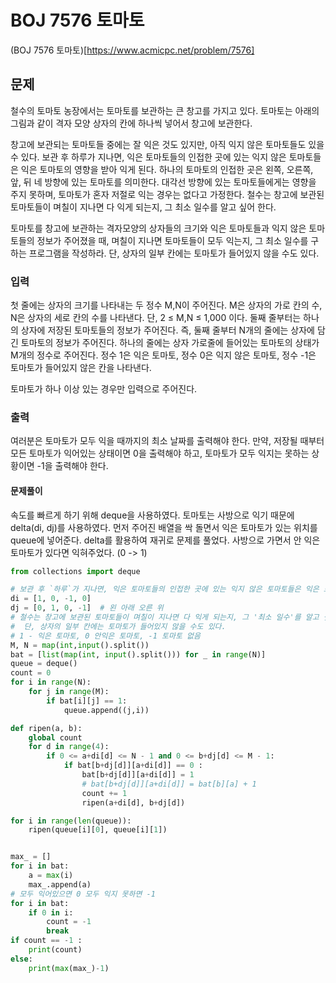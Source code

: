 # BOJ 7576 토마토 
(BOJ 7576 토마토)[https://www.acmicpc.net/problem/7576]
## 문제
철수의 토마토 농장에서는 토마토를 보관하는 큰 창고를 가지고 있다. 토마토는 아래의 그림과 같이 격자 모양 상자의 칸에 하나씩 넣어서 창고에 보관한다. 

창고에 보관되는 토마토들 중에는 잘 익은 것도 있지만, 아직 익지 않은 토마토들도 있을 수 있다. 보관 후 하루가 지나면, 익은 토마토들의 인접한 곳에 있는 익지 않은 토마토들은 익은 토마토의 영향을 받아 익게 된다. 하나의 토마토의 인접한 곳은 왼쪽, 오른쪽, 앞, 뒤 네 방향에 있는 토마토를 의미한다. 대각선 방향에 있는 토마토들에게는 영향을 주지 못하며, 토마토가 혼자 저절로 익는 경우는 없다고 가정한다. 철수는 창고에 보관된 토마토들이 며칠이 지나면 다 익게 되는지, 그 최소 일수를 알고 싶어 한다.

토마토를 창고에 보관하는 격자모양의 상자들의 크기와 익은 토마토들과 익지 않은 토마토들의 정보가 주어졌을 때, 며칠이 지나면 토마토들이 모두 익는지, 그 최소 일수를 구하는 프로그램을 작성하라. 단, 상자의 일부 칸에는 토마토가 들어있지 않을 수도 있다.

### 입력
첫 줄에는 상자의 크기를 나타내는 두 정수 M,N이 주어진다. M은 상자의 가로 칸의 수, N은 상자의 세로 칸의 수를 나타낸다. 단, 2 ≤ M,N ≤ 1,000 이다. 둘째 줄부터는 하나의 상자에 저장된 토마토들의 정보가 주어진다. 즉, 둘째 줄부터 N개의 줄에는 상자에 담긴 토마토의 정보가 주어진다. 하나의 줄에는 상자 가로줄에 들어있는 토마토의 상태가 M개의 정수로 주어진다. 정수 1은 익은 토마토, 정수 0은 익지 않은 토마토, 정수 -1은 토마토가 들어있지 않은 칸을 나타낸다.

토마토가 하나 이상 있는 경우만 입력으로 주어진다.

### 출력
여러분은 토마토가 모두 익을 때까지의 최소 날짜를 출력해야 한다. 만약, 저장될 때부터 모든 토마토가 익어있는 상태이면 0을 출력해야 하고, 토마토가 모두 익지는 못하는 상황이면 -1을 출력해야 한다.

#### 문제풀이 
속도를 빠르게 하기 위해 deque을 사용하였다. 토마토는 사방으로 익기 때문에 delta(di, dj)를 사용하였다. 먼저 주어진 배열을 싹 돌면서 익은 토마토가 있는 위치를 queue에 넣어준다. delta를 활용하여 재귀로 문제를 풀었다. 사방으로 가면서 안 익은 토마토가 있다면 익혀주었다. (0 -> 1)
```python
from collections import deque

# 보관 후 `하루`가 지나면, 익은 토마토들의 인접한 곳에 있는 익지 않은 토마토들은 익은 토마토의 영향을 받아 익게 된다. 하나의 토마토의 인접한 곳은 왼쪽, 오른쪽, 앞, 뒤 네 방향에 있는 토마토를 의미한다. 
di = [1, 0, -1, 0]
dj = [0, 1, 0, -1]  # 왼 아래 오른 위
# 철수는 창고에 보관된 토마토들이 며칠이 지나면 다 익게 되는지, 그 '최소 일수'를 알고 싶어 한다.
#  단, 상자의 일부 칸에는 토마토가 들어있지 않을 수도 있다.
# 1 - 익은 토마토, 0 안익은 토마토, -1 토마토 없음
M, N = map(int,input().split())
bat = [list(map(int, input().split())) for _ in range(N)]
queue = deque()
count = 0
for i in range(N):
    for j in range(M):
        if bat[i][j] == 1:
            queue.append((j,i))

def ripen(a, b):
    global count
    for d in range(4):
        if 0 <= a+di[d] <= N - 1 and 0 <= b+dj[d] <= M - 1:
            if bat[b+dj[d]][a+di[d]] == 0 :
                bat[b+dj[d]][a+di[d]] = 1
                # bat[b+dj[d]][a+di[d]] = bat[b][a] + 1
                count += 1
                ripen(a+di[d], b+dj[d])

for i in range(len(queue)):
    ripen(queue[i][0], queue[i][1])


max_ = []
for i in bat:
    a = max(i)
    max_.append(a)
# 모두 익어있으면 0 모두 익지 못하면 -1  
for i in bat:
    if 0 in i:
        count = -1
        break
if count == -1 :
    print(count)
else:
    print(max(max_)-1)

```